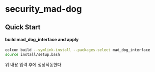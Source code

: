# security_mad-dog

## Quick Start
#### build mad_dog_interface and apply
```bash
colcon build --symlink-install --packages-select mad_dog_interface
source install/setup.bash
```
위 내용 입력 후에 정상작동한다
